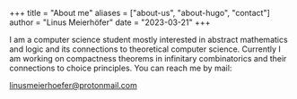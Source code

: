 +++
title = "About me"
aliases = ["about-us", "about-hugo", "contact"]
author = "Linus Meierhöfer"
date = "2023-03-21"
+++

I am a computer science student mostly interested in abstract mathematics and logic and its connections to theoretical computer science. Currently I am working on compactness theorems in infinitary combinatorics and their connections to choice principles. You can reach me by mail: 

linusmeierhoefer@protonmail.com